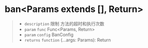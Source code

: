 # ban<Params extends [], Return>

> - `description` 限制 方法的超时和执行次数
> - `param` `func` Func<Params, Return>
> - `param` `config` BanConfig
> - `returns` `function` (...args: Params): Return
